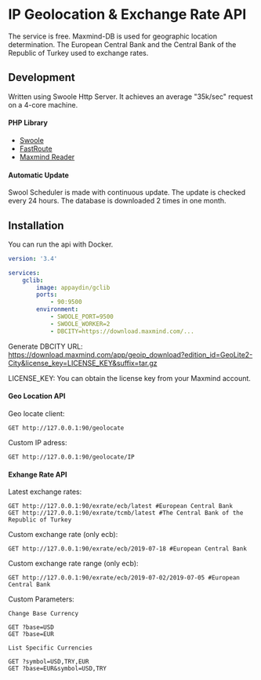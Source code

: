 # IP Geolocation & Exchange Rate API

The service is free. Maxmind-DB is used for geographic location determination. The European Central Bank and the Central Bank of the Republic of Turkey used to exchange rates.

## Development
Written using Swoole Http Server. It achieves an average "35k/sec" request on a 4-core machine. 

#### PHP Library
* [Swoole](https://github.com/swoole/swoole-src)
* [FastRoute](https://github.com/nikic/FastRoute)
* [Maxmind Reader](https://github.com/maxmind/MaxMind-DB-Reader-php)

#### Automatic Update
Swool Scheduler is made with continuous update. The update is checked every 24 hours. The database is downloaded 2 times in one month. 

## Installation
You can run the api with Docker.
```yaml
version: '3.4'

services:
    gclib:
        image: appaydin/gclib
        ports:
            - 90:9500
        environment:
            - SWOOLE_PORT=9500
            - SWOOLE_WORKER=2
            - DBCITY=https://download.maxmind.com/...
```

Generate DBCITY URL: https://download.maxmind.com/app/geoip_download?edition_id=GeoLite2-City&license_key=LICENSE_KEY&suffix=tar.gz

LICENSE_KEY: You can obtain the license key from your Maxmind account.

#### Geo Location API
Geo locate client: 
```http request
GET http://127.0.0.1:90/geolocate
```
Custom IP adress:
```http request
GET http://127.0.0.1:90/geolocate/IP
```

#### Exhange Rate API
Latest exchange rates:
```http request
GET http://127.0.0.1:90/exrate/ecb/latest #European Central Bank
GET http://127.0.0.1:90/exrate/tcmb/latest #The Central Bank of the Republic of Turkey
```
Custom exchange rate (only ecb):
```http request
GET http://127.0.0.1:90/exrate/ecb/2019-07-18 #European Central Bank
```
Custom exchange rate range (only ecb):
```http request
GET http://127.0.0.1:90/exrate/ecb/2019-07-02/2019-07-05 #European Central Bank
```
Custom Parameters:
```
Change Base Currency

GET ?base=USD
GET ?base=EUR

List Specific Currencies

GET ?symbol=USD,TRY,EUR
GET ?base=EUR&symbol=USD,TRY
```